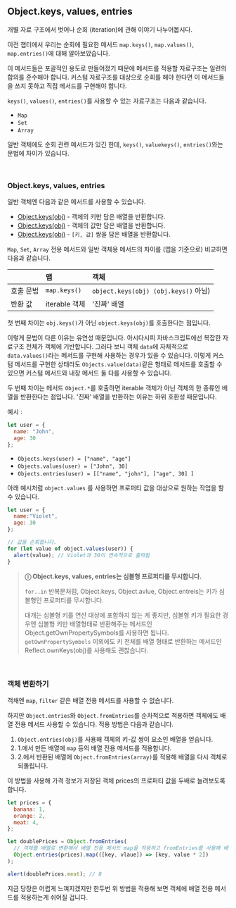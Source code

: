 ## Object.keys, values, entries

개별 자료 구조에서 벗어나 순회 (iteration)에 관해 이야기 나누어봅시다.

이전 챕터에서 우리는 순회에 필요한 메서드 `map.keys()`, `map.values()`, `map.entries()`에 대해 알아보았습니다.

이 메서드들은 포괄적인 용도로 만들어졌기 때문에 메서드를 적용할 자료구조는 일련의 합의를 준수해야 합니다.
커스텀 자료구조를 대상으로 순회를 해야 한다면 이 메서드들을 쓰지 못하고 직접 메서드를 구현해야 합니다.

`keys()`, `values()`, `entries()`를 사용할 수 있는 자료구조는 다음과 같습니다.
- `Map`
- `Set`
- `Array`

일반 객체에도 순회 관련 메서드가 있긴 한데, `keys()`, `valuekeys()`, `entries()`와는 문법에 차이가 있습니다.

</br>

### Object.keys, values, entries

일반 객체엔 다음과 같은 메서드를 사용할 수 있습니다.

- <a href="https://developer.mozilla.org/ko/docs/Web/JavaScript/Reference/Global_Objects/Object/keys">Object.keys(obj)</a> - 객체의 키만 담은 배열을 반환합니다.
- <a href="https://developer.mozilla.org/ko/docs/Web/JavaScript/Reference/Global_Objects/Object/values">Object.keys(obj)</a> - 객체의 값만 담은 배열을 반환합니다. 
- <a href="https://developer.mozilla.org/ko/docs/Web/JavaScript/Reference/Global_Objects/Object/entries">Object.keys(obj)</a> - `[키, 값]` 쌍을 담은 배열을 반환합니다.

`Map`, `Set`, `Array` 전용 메서드와 일반 객체용 메서드의 차이를 (맵을 기준으로) 비교하면 다음과 같습니다.

|  |맵|객체|
|:----|:-----|:----|
|호출 문법|`map.keys()`|`object.keys(obj) (obj.keys()` 아님)|
|반환 값|iterable 객체|'진짜' 배열|

첫 번째 차이는 `obj.keys()`가 아닌 `object.keys(obj)`를 호출한다는 점입니다.

이렇게 문법이 다른 이유는 유연성 때문입니다. 아시다시피 자바스크립트에선 복잡한 자료구조 전체가 객체에 기반합니다. 그러다 보니 객체 `data`에 자체적으로 `data.values()`라는 메서드를 구현해 사용하는 경우가 있을 수 있습니다. 이렇게 커스텀 메서드를 구현한 상태라도 `Objects.value(data)`같은 형태로 메서드를 호출할 수 있으면 커스텀 메서드와 내장 메서드 둘 다를 사용할 수 있습니다.

두 번째 차이는 메서드 `Object.*`를 호출하면 iterable 객체가 아닌 객체의 한 종류인 배열을 반환한다는 점입니다. '진짜' 배열을 반환하는 이유는 하위 호환성 때문입니다.

예시 :

```javascript
let user = {
  name: "John",
  age: 30
};
```

- `Objects.keys(user) = ["name", "age"]`
- `Objects.values(user) = ["John", 30]`
- `Objects.entries(user) = [["name", "john"], ["age", 30] ]`

아래 예시처럼 `object.values` 를 사용하면 프로퍼티 값을 대상으로 원하는 작업을 할 수 있습니다.

```javascript
let user = {
  name:"Violet",
  age: 30
};

// 값을 순회합니다.
for (let value of object.values(user)) {
  alert(value); // Violet과 30이 연속적으로 출력됨
}
```
> **ⓘ Object.keys, values, entries는 심볼형 프로퍼티를 무시합니다.**
> 
> `for..in` 반복문처럼, Object.keys, Object.avlue, Object.entreis는 키가 심볼형인 프로퍼티를 무시합니다.
> 
> 대개는 심볼형 키를 연산 대상에 포함하지 않는 게 좋지만, 심볼형 키가 필요한 경우엔 심볼형 키만 배열형태로 반환해주는 메서드인 <a href="https://developer.mozilla.org/ko/docs/Web/JavaScript/Reference/Global_Objects/Object/getOwnPropertySymbols"></a>Object.getOwnPropertySymbols를 사용하면 됩니다.
> `getOwnPropertySymbols` 이외에도 키 전체를 배열 형태로 반환하는 메서드인 <a href="https://developer.mozilla.org/ko/docs/Web/JavaScript/Reference/Global_Objects/Reflect/ownKeys"></a>Reflect.ownKeys(obj)를 사용해도 괜찮습니다.

</br>

### 객체 변환하기

객채엔 `map`, `filter` 같은 배열 전용 메서드를 사용할 수 없습니다.

하지만 `Object.entries`와 `Object.fromEntries`를 순차적으로 적용하면 객체에도 배열 전용 메서드 사용할 수 있습니다. 적용 방법은 다음과 같습니다.

1. `Object.entries(obj)`를 사용해 객체의 키-값 쌍이 요소인 배열을 얻습니다.
2. 1.에서 만든 배열에 `map` 등의 배열 전용 메서드를 적용합니다.
3. 2.에서 반환된 배열에 `Object.fromEntries(array)`를 적용해 배열을 다시 객체로 되돌립니다.

이 방법을 사용해 가격 정보가 저장된 객체 prices의 프로퍼티 값을 두배로 늘려보도록 합니다.

```javascript
let prices = {
  banana: 1,
  orange: 2,
  meat: 4,
};

let doublePrices = Object.fromEntries(
  // 객체를 배열로 변환해서 배열 전용 메서드 map을 적용하고 fromEntries를 사용해 배열을 다시 객체로 되돌립니다.
  Object.entries(prices).map(([key, vlaue]) => [key, value * 2])
);

alert(doublePrices.meat); // 8

```

지금 당장은 어렵게 느껴지겠지만 한두번 위 방법을 적용해 보면 객체에 배열 전용 메서드를 적용하는게 쉬어질 겁니다.


